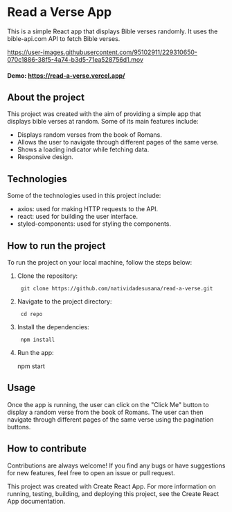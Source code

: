 # Read a Verse App
This is a simple React app that displays Bible verses randomly. It uses the bible-api.com API to fetch Bible verses.



https://user-images.githubusercontent.com/95102911/229310650-070c1886-38f5-4a74-b3d5-71ea528756d1.mov

#### Demo: https://read-a-verse.vercel.app/

## About the project
This project was created with the aim of providing a simple app that displays bible verses at random. Some of its main features include:

- Displays random verses from the book of Romans.
- Allows the user to navigate through different pages of the same verse.
- Shows a loading indicator while fetching data.
- Responsive design.

## Technologies
Some of the technologies used in this project include:

- axios: used for making HTTP requests to the API.
- react: used for building the user interface.
- styled-components: used for styling the components.

## How to run the project
To run the project on your local machine, follow the steps below:

1. Clone the repository:

        git clone https://github.com/natividadesusana/read-a-verse.git
        
2. Navigate to the project directory:

        cd repo
        
3. Install the dependencies:

        npm install
        
4. Run the app:

    npm start
    
## Usage
Once the app is running, the user can click on the "Click Me" button to display a random verse from the book of Romans. The user can then navigate through different pages of the same verse using the pagination buttons.

## How to contribute
Contributions are always welcome! If you find any bugs or have suggestions for new features, feel free to open an issue or pull request.

This project was created with Create React App. For more information on running, testing, building, and deploying this project, see the Create React App documentation.
